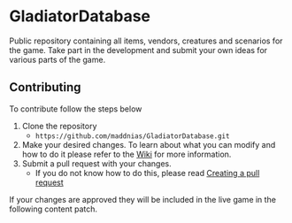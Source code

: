 # GladiatorDatabase
Public repository containing all items, vendors, creatures and scenarios for the game. Take part in the development and submit your own ideas for various parts of the game.

## Contributing
To contribute follow the steps below

1. Clone the repository
    * ```https://github.com/maddnias/GladiatorDatabase.git```
2. Make your desired changes. To learn about what you can modify and how to do it please refer to the [Wiki](https://github.com/ubbelol/GladiatorDatabase/wiki) for more information.
3. Submit a pull request with your changes.
    * If you do not know how to do this, please read [Creating a pull request](https://help.github.com/articles/creating-a-pull-request/)

If your changes are approved they will be included in the live game in the following content patch.
